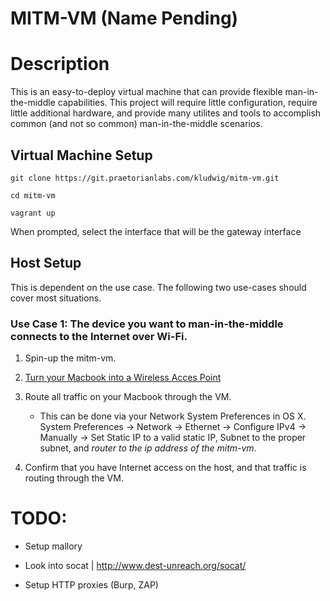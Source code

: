 # MITM-VM (Name Pending)

# Description
This is an easy-to-deploy virtual machine that can provide flexible man-in-the-middle capabilities. This project will require little configuration, require little additional hardware, and provide many utilites and tools to accomplish common (and not so common) man-in-the-middle scenarios.

## Virtual Machine Setup
`git clone https://git.praetorianlabs.com/kludwig/mitm-vm.git`

`cd mitm-vm`

`vagrant up`

When prompted, select the interface that will be the gateway interface


## Host Setup
This is dependent on the use case. The following two use-cases should cover most situations.
### Use Case 1: The device you want to man-in-the-middle connects to the Internet over Wi-Fi.
1. Spin-up the mitm-vm.

2. [Turn your Macbook into a Wireless Acces Point](http://support.apple.com/kb/PH13855?locale=en_US)

3. Route all traffic on your Macbook through the VM. 
    * This can be done via your Network System Preferences in OS X. System Preferences → Network → Ethernet → Configure IPv4 → Manually → Set Static IP to a valid static IP, Subnet to the proper subnet, and _router to the ip address of the mitm-vm_.

4. Confirm that you have Internet access on the host, and that traffic is routing through the VM.

# TODO:
* Setup mallory

* Look into socat | http://www.dest-unreach.org/socat/

* Setup HTTP proxies (Burp, ZAP)
